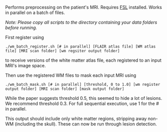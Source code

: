 Performs preprocessing on the patient's MRI. Requires [FSL](https://fsl.fmrib.ox.ac.uk/fsl/fslwiki/FSL) installed.
Works in parallel on a batch of files.

*Note: Please copy all scripts to the directory containing your data folders before running.*

First register using

`./wm_batch_register.sh [# in parallel] [FLAIR atlas file] [WM atlas file] [MRI scan folder] [wm regsiter output folder]`

to receive versions of the white matter atlas file, each registered to an input MRI's image space.


Then use the registered WM files to mask each input MRI using

`./wm_batch_mask.sh [# in parallel] [threshold, 0 to 1.0] [wm register output folder] [MRI scan folder] [mask output folder]`


While the paper suggests threshold 0.5, this seemed to hide a lot of lesions. We recommend threshold 0.3.
For full sequential execution, use 1 for the # in parallel.

This output should include only white matter regions, stripping away non-WM (including the skull).
These can now be run through lesion detection.
